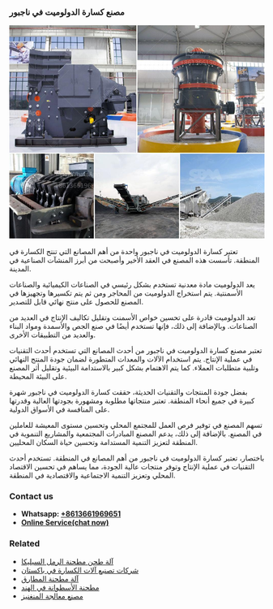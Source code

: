 <h3>مصنع كسارة الدولوميت في ناجبور</h3><img src='1701853676.jpg' alt=''><p>تعتبر كسارة الدولوميت في ناجبور واحدة من أهم المصانع التي تنتج الكسارة في المنطقة. تأسست هذه المصنع في العقد الأخير وأصبحت من أبرز المنشآت الصناعية في المدينة.</p><p>يعد الدولوميت مادة معدنية تستخدم بشكل رئيسي في الصناعات الكيميائية والصناعات الأسمنتية. يتم استخراج الدولوميت من المحاجر ومن ثم يتم تكسيرها وتجهيزها في المصنع للحصول على منتج نهائي قابل للتصدير.</p><p>تعد الدولوميت قادرة على تحسين خواص الأسمنت وتقليل تكاليف الإنتاج في العديد من الصناعات. وبالإضافة إلى ذلك، فإنها تستخدم أيضًا في صنع الجص والأسمدة ومواد البناء والعديد من التطبيقات الأخرى.</p><p>تعتبر مصنع كسارة الدولوميت في ناجبور من أحدث المصانع التي تستخدم أحدث التقنيات في عملية الإنتاج. يتم استخدام الآلات والمعدات المتطورة لضمان جودة المنتج النهائي وتلبية متطلبات العملاء. كما يتم الاهتمام بشكل كبير بالاستدامة البيئية وتقليل أثر المصنع على البيئة المحيطة.</p><p>بفضل جودة المنتجات والتقنيات الحديثة، حققت كسارة الدولوميت في ناجبور شهرة كبيرة في جميع أنحاء المنطقة. تعتبر منتجاتها مطلوبة ومشهورة بجودتها العالية وقدرتها على المنافسة في الأسواق الدولية.</p><p>تسهم المصنع في توفير فرص العمل للمجتمع المحلي وتحسين مستوى المعيشة للعاملين في المصنع. بالإضافة إلى ذلك، يدعم المصنع المبادرات المجتمعية والمشاريع التنموية في المنطقة لتعزيز التنمية المستدامة وتحسين حياة السكان المحليين.</p><p>باختصار، تعتبر كسارة الدولوميت في ناجبور من أهم المصانع في المنطقة. تستخدم أحدث التقنيات في عملية الإنتاج وتوفر منتجات عالية الجودة، مما يساهم في تحسين الاقتصاد المحلي وتعزيز التنمية الاجتماعية والاقتصادية في المنطقة.</p><h3>Contact us</h3><ul><li><strong>Whatsapp:&nbsp;<a href="https://wa.me/8613661969651">+8613661969651</a></strong></li><li><a href="https://swt.shibang-china.com/?git&amp;zhl&amp;مصنع كسارة الدولوميت في ناجبور"><strong>Online Service(chat now)</strong></a></li></ul><h3>Related</h3><ul><li><a href='آلة طحن مطحنة الرمل السيليكا.md'>آلة طحن مطحنة الرمل السيليكا</a></li><li><a href='شركات تصنيع آلات الكسارة في باكستان.md'>شركات تصنيع آلات الكسارة في باكستان</a></li><li><a href='آلة مطحنة المطارق.md'>آلة مطحنة المطارق</a></li><li><a href='مطحنة الأسطوانة في الهند.md'>مطحنة الأسطوانة في الهند</a></li><li><a href='مصنع معالجة المنغنيز.md'>مصنع معالجة المنغنيز</a></li></ul>